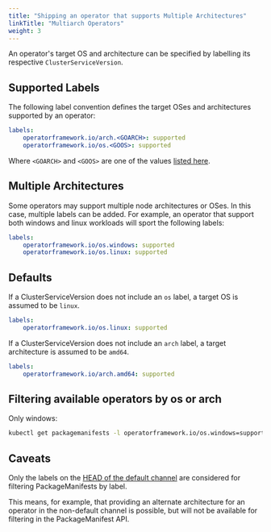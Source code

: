 ```yaml
---
title: "Shipping an operator that supports Multiple Architectures"
linkTitle: "Multiarch Operators"
weight: 3
---
```


An operator's target OS and architecture can be specified by labelling its respective `ClusterServiceVersion`.

## Supported Labels

The following label convention defines the target OSes and architectures supported by an operator:

```yaml
labels:
    operatorframework.io/arch.<GOARCH>: supported
    operatorframework.io/os.<GOOS>: supported
```

Where `<GOARCH>` and `<GOOS>` are one of the values [listed here](https://github.com/golang/go/blob/master/src/internal/syslist/syslist.go).

## Multiple Architectures

Some operators may support multiple node architectures or OSes. In this case, multiple labels can be added. For example, an operator that support both windows and linux workloads will sport the following labels:

```yaml
labels:
    operatorframework.io/os.windows: supported
    operatorframework.io/os.linux: supported
```

## Defaults

If a ClusterServiceVersion does not include an `os` label, a target OS is assumed to be `linux`.

```yaml
labels:
    operatorframework.io/os.linux: supported
```

If a ClusterServiceVersion does not include an `arch` label, a target architecture is assumed to be `amd64`.

```yaml
labels:
    operatorframework.io/arch.amd64: supported
```

## Filtering available operators by os or arch

Only windows:

```sh
kubectl get packagemanifests -l operatorframework.io/os.windows=supported
```

## Caveats

Only the labels on the [HEAD of the default channel](/docs/glossary/#channel-head) are considered for filtering PackageManifests by label.

This means, for example, that providing an alternate architecture for an operator in the non-default channel is possible, but will not be available for filtering in the PackageManifest API.
